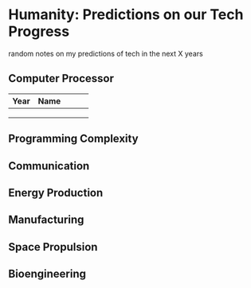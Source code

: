 # Humanity: Predictions on our Tech Progress
random notes on my predictions of tech in the next X years

## Computer Processor
| Year  | Name  |   |   |   |
|---|---|---|---|---|
|   |   |   |   |   |
|   |   |   |   |   |
|   |   |   |   |   |

## Programming Complexity

## Communication

## Energy Production

## Manufacturing

## Space Propulsion

## Bioengineering

